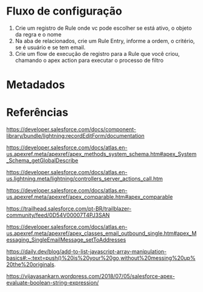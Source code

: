 # Fluxo de configuração
1. Crie um registro de Rule onde vc pode escolher se está ativo, o objeto da regra e o nome
2. Na aba de relacionados, crie um Rule Entry, informe a ordem, o critério, se é usuário e se tem email.
3. Crie um flow de execução de registro para a Rule que você criou, chamando o apex action para executar o processo de filtro

# Metadados


# Referências
https://developer.salesforce.com/docs/component-library/bundle/lightning:recordEditForm/documentation

https://developer.salesforce.com/docs/atlas.en-us.apexref.meta/apexref/apex_methods_system_schema.htm#apex_System_Schema_getGlobalDescribe

https://developer.salesforce.com/docs/atlas.en-us.lightning.meta/lightning/controllers_server_actions_call.htm

https://developer.salesforce.com/docs/atlas.en-us.apexref.meta/apexref/apex_comparable.htm#apex_comparable

https://trailhead.salesforce.com/pt-BR/trailblazer-community/feed/0D54V00007T4PJ3SAN

https://developer.salesforce.com/docs/atlas.en-us.apexref.meta/apexref/apex_classes_email_outbound_single.htm#apex_Messaging_SingleEmailMessage_setToAddresses

https://daily.dev/blog/add-to-list-javascript-array-manipulation-basics#:~:text=push()%20is%20your%20go,without%20messing%20up%20the%20originals.

https://vijayasankarn.wordpress.com/2018/07/05/salesforce-apex-evaluate-boolean-string-expression/


